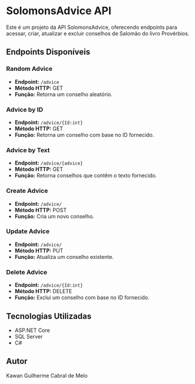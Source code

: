 # SolomonsAdvice API

Este é um projeto da API SolomonsAdvice, oferecendo endpoints para acessar, criar, atualizar e excluir conselhos de Salomão do livro Provérbios.

## Endpoints Disponíveis

### Random Advice

- **Endpoint:** `/advice`
- **Método HTTP:** GET
- **Função:** Retorna um conselho aleatório.

### Advice by ID

- **Endpoint:** `/advice/{Id:int}`
- **Método HTTP:** GET
- **Função:** Retorna um conselho com base no ID fornecido.

### Advice by Text

- **Endpoint:** `/advice/{advice}`
- **Método HTTP:** GET
- **Função:** Retorna conselhos que contêm o texto fornecido.

### Create Advice

- **Endpoint:** `/advice/`
- **Método HTTP:** POST
- **Função:** Cria um novo conselho.

### Update Advice

- **Endpoint:** `/advice/`
- **Método HTTP:** PUT
- **Função:** Atualiza um conselho existente.

### Delete Advice

- **Endpoint:** `/advice/{Id:int}`
- **Método HTTP:** DELETE
- **Função:** Exclui um conselho com base no ID fornecido.


## Tecnologias Utilizadas

- ASP.NET Core
- SQL Server
- C#

## Autor

Kawan Guilherme Cabral de Melo

